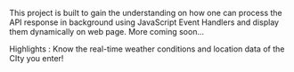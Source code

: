 This project is built to gain the understanding on how one can process the API response in background using JavaScript Event Handlers and display them dynamically on web page. More coming soon...

Highlights : Know the real-time weather conditions and location data of the CIty you enter!

